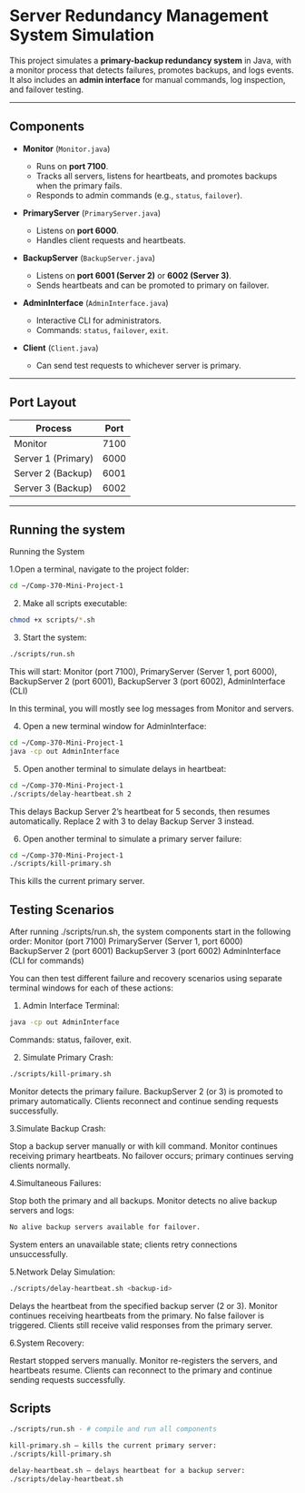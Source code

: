 
# Server Redundancy Management System Simulation

This project simulates a **primary-backup redundancy system** in Java, with a monitor process that detects failures, promotes backups, and logs events.
It also includes an **admin interface** for manual commands, log inspection, and failover testing.

---

## Components

- **Monitor** (`Monitor.java`)  
  - Runs on **port 7100**.  
  - Tracks all servers, listens for heartbeats, and promotes backups when the primary fails.  
  - Responds to admin commands (e.g., `status`, `failover`).

- **PrimaryServer** (`PrimaryServer.java`)    
  - Listens on **port 6000**.  
  - Handles client requests and heartbeats.

- **BackupServer** (`BackupServer.java`)    
  - Listens on **port 6001 (Server 2)** or **6002 (Server 3)**.  
  - Sends heartbeats and can be promoted to primary on failover.

- **AdminInterface** (`AdminInterface.java`)  
  - Interactive CLI for administrators.  
  - Commands: `status`, `failover`, `exit`.

- **Client** (`Client.java`)  
  - Can send test requests to whichever server is primary.

---

## Port Layout

| Process            | Port |
|--------------------|------|
| Monitor            | 7100 |
| Server 1 (Primary) | 6000 |
| Server 2 (Backup)  | 6001 |
| Server 3 (Backup)  | 6002 |

---
## Running the system
Running the System

1.Open a terminal, navigate to the project folder:
```bash
cd ~/Comp-370-Mini-Project-1
```
2. Make all scripts executable:
```bash
chmod +x scripts/*.sh
```
3. Start the system:
```bash
./scripts/run.sh
```
This will start: Monitor (port 7100), PrimaryServer (Server 1, port 6000), BackupServer 2 (port 6001), BackupServer 3 (port 6002), AdminInterface (CLI)

In this terminal, you will mostly see log messages from Monitor and servers.

4. Open a new terminal window for AdminInterface:
```bash
cd ~/Comp-370-Mini-Project-1
java -cp out AdminInterface
```
5. Open another terminal to simulate delays in heartbeat:
```bash
cd ~/Comp-370-Mini-Project-1
./scripts/delay-heartbeat.sh 2
```
This delays Backup Server 2’s heartbeat for 5 seconds, then resumes automatically.
Replace 2 with 3 to delay Backup Server 3 instead.

6. Open another terminal to simulate a primary server failure:
```bash
cd ~/Comp-370-Mini-Project-1
./scripts/kill-primary.sh
```
This kills the current primary server. 

## Testing Scenarios 

After running ./scripts/run.sh, the system components start in the following order:
Monitor (port 7100)
PrimaryServer (Server 1, port 6000)
BackupServer 2 (port 6001)
BackupServer 3 (port 6002)
AdminInterface (CLI for commands)

You can then test different failure and recovery scenarios using separate terminal windows for each of these actions:

1. Admin Interface Terminal:
 ```bash
java -cp out AdminInterface
```
Commands: status, failover, exit.

2. Simulate Primary Crash:
```bash
./scripts/kill-primary.sh
```
Monitor detects the primary failure.
BackupServer 2 (or 3) is promoted to primary automatically.
Clients reconnect and continue sending requests successfully.

3.Simulate Backup Crash:

Stop a backup server manually or with kill command.
Monitor continues receiving primary heartbeats.
No failover occurs; primary continues serving clients normally.

4.Simultaneous Failures:

Stop both the primary and all backups.
Monitor detects no alive backup servers and logs:
```bash
No alive backup servers available for failover.
```
System enters an unavailable state; clients retry connections unsuccessfully.

5.Network Delay Simulation:
```bash
./scripts/delay-heartbeat.sh <backup-id>
```
Delays the heartbeat from the specified backup server (2 or 3).
Monitor continues receiving heartbeats from the primary.
No false failover is triggered.
Clients still receive valid responses from the primary server.

6.System Recovery:

Restart stopped servers manually.
Monitor re-registers the servers, and heartbeats resume.
Clients can reconnect to the primary and continue sending requests successfully.

## Scripts


```bash
./scripts/run.sh - # compile and run all components

kill-primary.sh – kills the current primary server:
./scripts/kill-primary.sh

delay-heartbeat.sh – delays heartbeat for a backup server:
./scripts/delay-heartbeat.sh


